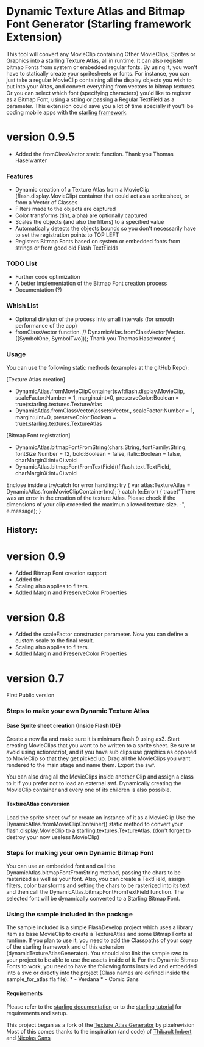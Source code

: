 Dynamic Texture Atlas and Bitmap Font Generator (Starling framework Extension)
========

This tool will convert any MovieClip containing Other MovieClips, Sprites or Graphics into a starling Texture Atlas, all in runtime.
It can also register bitmap Fonts from system or embedded regular fonts.
By using it, you won't have to statically create your spritesheets or fonts. For instance, you can just take a regular MovieClip containing all the display objects you wish to put into your Altas, and convert everything from vectors to bitmap textures.
Or you can select which font (specifying characters) you'd like to register as a Bitmap Font, using a string or passing a Regular TextField as a parameter.
This extension could save you a lot of time specially if you'll be coding mobile apps with the [starling framework](http://www.starling-framework.org/).

# version 0.9.5 #
- Added the fromClassVector static function. Thank you Thomas Haselwanter

### Features ###

* Dynamic creation of a Texture Atlas from a MovieClip (flash.display.MovieClip) container that could act as a sprite sheet, or from a Vector of Classes
* Filters made to the objects are captured
* Color transforms (tint, alpha) are optionally captured
* Scales the objects (and also the filters) to a specified value
* Automatically detects the objects bounds so you don't necessarily have to set the registration points to TOP LEFT
* Registers Bitmap Fonts based on system or embedded fonts from strings or from good old Flash TextFields

### TODO List ###

* Further code optimization
* A better implementation of the Bitmap Font creation process
* Documentation (?)

### Whish List ###
* Optional division of the process into small intervals (for smooth performance of the app)
* fromClassVector function. // DynamicAtlas.fromClassVector(Vector.<Class>([SymbolOne, SymbolTwo])); Thank you Thomas Haselwanter :)

### Usage ###
You can use the following static methods (examples at the gitHub Repo):
	
[Texture Atlas creation]
- DynamicAtlas.fromMovieClipContainer(swf:flash.display.MovieClip, scaleFactor:Number = 1, margin:uint=0, preserveColor:Boolean = true):starling.textures.TextureAtlas
- DynamicAtlas.fromClassVector(assets:Vector.<Class>, scaleFactor:Number = 1, margin:uint=0, preserveColor:Boolean = true):starling.textures.TextureAtlas

[Bitmap Font registration]
- DynamicAtlas.bitmapFontFromString(chars:String, fontFamily:String, fontSize:Number = 12, bold:Boolean = false, italic:Boolean = false, charMarginX:int=0):void
- DynamicAtlas.bitmapFontFromTextField(tf:flash.text.TextField, charMarginX:int=0):void

Enclose inside a try/catch for error handling:
	try {
		var atlas:TextureAtlas = DynamicAtlas.fromMovieClipContainer(mc);
	} catch (e:Error) {
		trace("There was an error in the creation of the texture Atlas. Please check if the dimensions of your clip exceeded the maximun allowed texture size. -", e.message);
	}

 History:
 -------
 # version 0.9 #
 - Added Bitmap Font creation support
 - Added the 
 - Scaling also applies to filters.
 - Added Margin and PreserveColor Properties

# version 0.8 #
- Added the scaleFactor constructor parameter. Now you can define a custom scale to the final result.
- Scaling also applies to filters.
- Added Margin and PreserveColor Properties

# version 0.7 #
First Public version


### Steps to make your own Dynamic Texture Atlas ###
#### Base Sprite sheet creation (Inside Flash IDE) ####
Create a new fla and make sure it is minimum flash 9 using as3.
Start creating MovieClips that you want to be written to a sprite sheet. Be sure to avoid using actionscript, and if you have sub clips use graphics as opposed to MovieClip so that they get picked up.
Drag all the MovieClips you want rendered to the main stage and name them.
Export the swf.

You can also drag all the MovieClips inside another Clip and assign a class to it if you prefer not to load an external swf.
Dynamically creating the MovieClip container and every one of its children is also possible.

#### TextureAtlas conversion ####
Load the sprite sheet swf or create an instance of it as a MovieClip
Use the DynamicAtlas.fromMovieClipContainer() static method to convert your flash.display.MovieClip to a starling.textures.TextureAtlas.
(don't forget to destroy your now useless MovieClip)

### Steps for making your own Dynamic Bitmap Font ###
You can use an embedded font and call the DynamicAtlas.bitmapFontFromString method, passing the chars to be rasterized as well as your font.
Also, you can create a TextField, assign filters, color transforms and setting the chars to be rasterized into its text and then call the DynamicAtlas.bitmapFontFromTextField function.
The selected font will be dynamically converted to a Starling Bitmap Font.

### Using the sample included in the package ###
The sample included is a simple FlashDevelop project which uses a library item as base MovieClip to create a TextureAtlas and some Bitmap Fonts at runtime.
If you plan to use it, you need to add the Classpaths of your copy of the starling framework and of this extension (dynamicTextureAtlasGenerator).
You should also link the sample swc to your project to be able to use the assets inside of it.
For the Dynamic Bitmap Fonts to work, you need to have the following fonts installed and embedded into a swc or directly into the project (Class names are defined inside the sample_for_atlas.fla file):
		 * - Verdana
		 * - Comic Sans
#### Requirements ####
Please refer to the [starling documentation](http://doc.starling-framework.org/core/) or to the [starling tutorial](http://www.bytearray.org/?p=3371) for requirements and setup.

This project began as a fork of the [Texture Atlas Generator](https://github.com/pixelrevision/texture_atlas_generator) by pixelrevision
Most of this comes thanks to the inspiration (and code) of [Thibault Imbert](http://www.bytearray.org) and [Nicolas Gans](http://www.flashxpress.net/)	